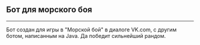 ## Бот для морского боя

***

Бот создан для игры в "Морской бой" в диалоге VK.com, с другим ботом, написанным на Java.
Да победит сильнейший рандом.
